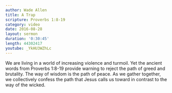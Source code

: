 ```yaml
---
author: Wade Allen
title: A Trap
scripture: Proverbs 1:8-19
category: video
date: 2016-08-28
layout: sermon
duration: '0:30:45' 
length: 44302417
youtube: _YkHU3WZhLc
---
```


We are living in a world of increasing violence and turmoil. Yet the ancient words from Proverbs 1:8-19 provide warning to reject the path of greed and brutality. The way of wisdom is the path of peace. As we gather together, we collectively confess the path that Jesus calls us toward in contrast to the way of the wicked.

